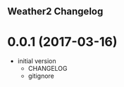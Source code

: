 ## Weather2 Changelog

<a name="0.1.11"></a>
# 0.0.1 (2017-03-16)
* initial version
  * CHANGELOG
  * gitignore
